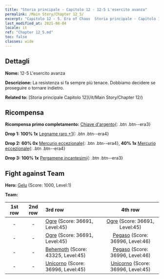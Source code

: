 ```yaml
---
title: "Storia principale - Capitolo 12 - 12-5 L'esercito avanza"
permalink: /Main Story/Chapter 12_5/
excerpt: "Capitolo 12 - 5. Era of Chaos  Storia principale - Capitolo 12_5. 12-5 L'esercito avanza"
last_modified_at: 2021-08-04
locale: it
ref: "Chapter 12_5.md"
toc: false
classes: wide
---
```


## Dettagli

 **Nome:** 12-5 L'esercito avanza

 **Descrizione:** La resistenza si fa sempre più tenace. Dobbiamo decidere se proseguire o tornare indietro.

 **Related to:** [Storia principale Capitolo 12](/it/Main Story/Chapter 12/)

## Ricompensa

 **Ricompensa primo completamento:** [Chiave d'argento](/ItemsIT/con_693/){: .btn .btn--era3}

 **Drop 1:** **100% 1x** [Legname raro +1](/ItemsIT/mat_41/){: .btn .btn--era4}

 **Drop 2:** **60% 0x** [Mercurio eccezionale](/ItemsIT/mat_35/){: .btn .btn--era4}, **40% 1x** [Mercurio eccezionale](/ItemsIT/mat_35/){: .btn .btn--era4}

 **Drop 3:** **100% 1x** [Pergamene incantesimi](/ItemsIT/con_694/){: .btn .btn--era3}


## Fight against Team
 **Hero:** [Gelu](/it/heroes/Gelu/) (Score: 1000, Level:1)

 **Team:**


  | 1st row | 2nd row | 3rd row | 4th row |
  |:----:|:----:|:----|:----:|
  | - | - | [Ogre](/it/units/Ogre/) (Score: 36691, Level:45)  | [Ogre](/it/units/Ogre/) (Score: 36691, Level:45)  |
  | - | - | [Ogre](/it/units/Ogre/) (Score: 36691, Level:45)  | [Pegaso](/it/units/Pegasus/) (Score: 36996, Level:46)  |
  | - | - | [Behemoth](/it/units/Behemoth/) (Score: 43325, Level:45)  | [Pegaso](/it/units/Pegasus/) (Score: 36996, Level:46)  |
  | - | - | [Unicorno](/it/units/Unicorn/) (Score: 36996, Level:45)  | [Unicorno](/it/units/Unicorn/) (Score: 36996, Level:45)  |


